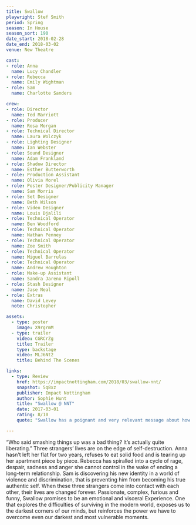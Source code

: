 ```yaml
---
title: Swallow
playwright: Stef Smith
period: Spring
season: In House
season_sort: 190
date_start: 2018-02-28
date_end: 2018-03-02
venue: New Theatre

cast:
- role: Anna
  name: Lucy Chandler
- role: Rebecca
  name: Emily Wightman
- role: Sam
  name: Charlotte Sanders

crew:
- role: Director
  name: Ted Marriott
- role: Producer
  name: Rosa Morgan
- role: Technical Director
  name: Laura Wolczyk
- role: Lighting Designer
  name: Ian Webster
- role: Sound Designer
  name: Adam Frankland
- role: Shadow Director
  name: Esther Butterworth
- role: Production Assistant
  name: Olivia Morel
- role: Poster Designer/Publicity Manager
  name: Sam Morris
- role: Set Designer
  name: Beth Wilson
- role: Video Designer
  name: Louis Djalili
- role: Technical Operator
  name: Ben Woodford
- role: Technical Operator
  name: Nathan Penney
- role: Technical Operator
  name: Zoe Smith
- role: Technical Operator
  name: Miguel Barrulas
- role: Technical Operator
  name: Andrew Houghton
- role: Make-up Assistant
  name: Sandra Jareno Ripoll
- role: Stash Designer
  name: Jase Neal
- role: Extras
  name: David Levey
  note: Christopher

assets:
  - type: poster
    image: X9rgrmM
  - type: trailer
    video: CGRCrZg
    title: Trailer
    type: backstage
    video: MLJ6Nt2
    title: Behind The Scenes

links:
  - type: Review
    href: https://impactnottingham.com/2018/03/swallow-nnt/
    snapshot: 5q8xz
    publisher: Impact Nottingham
    author: Sophie Hunt
    title: "Swallow @ NNT"
    date: 2017-03-01
    rating: 8/10
    quote: "Swallow has a poignant and very relevant message about how we view mental health as a society and, as reflected in the title, how we tend to bottle up or ‘swallow’ our emotions rather than communicating them. For that reason, it is definitely worth seeing."

---
```


“Who said smashing things up was a bad thing? It’s actually quite liberating.” Three strangers’ lives are on the edge of self-destruction. Anna hasn’t left her flat for two years, refuses to eat solid food and is tearing up her apartment piece by piece. Rebecca has spiralled into a cycle of rage, despair, sadness and anger she cannot control in the wake of ending a long-term relationship. Sam is discovering his new identity in a world of violence and discrimination, that is preventing him from becoming his true authentic self. When these three strangers come into contact with each other, their lives are changed forever. Passionate, complex, furious and funny, Swallow promises to be an emotional and visceral Experience. One that explores the difficulties of surviving in the modern world, exposes us to the darkest corners of our minds, but reinforces the power we have to overcome even our darkest and most vulnerable moments.
